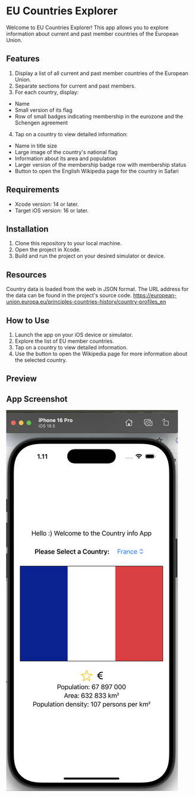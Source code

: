 # EU Countries Explorer #
Welcome to EU Countries Explorer! This app allows you to explore information about current and past member countries of the European Union.

## Features
1. Display a list of all current and past member countries of the European Union.
2. Separate sections for current and past members.
3. For each country, display:
- Name
- Small version of its flag
- Row of small badges indicating membership in the eurozone and the Schengen agreement
4. Tap on a country to view detailed information:
- Name in title size
- Large image of the country's national flag
- Information about its area and population
- Larger version of the membership badge row with membership status
- Button to open the English Wikipedia page for the country in Safari

## Requirements
- Xcode version: 14 or later.
- Target iOS version: 16 or later.

## Installation
1. Clone this repository to your local machine.
2. Open the project in Xcode.
3. Build and run the project on your desired simulator or device.

## Resources
Country data is loaded from the web in JSON format. The URL address for the data can be found in the project's source code.
https://european-union.europa.eu/principles-countries-history/country-profiles_en

## How to Use
1. Launch the app on your iOS device or simulator.
2. Explore the list of EU member countries.
3. Tap on a country to view detailed information.
4. Use the button to open the Wikipedia page for more information about the selected country.

## Preview
## App Screenshot

![App Screenshot](Resources/screenshot.png)



